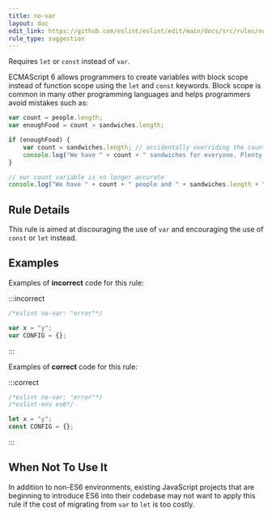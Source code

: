 ```yaml
---
title: no-var
layout: doc
edit_link: https://github.com/eslint/eslint/edit/main/docs/src/rules/no-var.md
rule_type: suggestion
---
```


<!--FIXABLE-->

Requires `let` or `const` instead of `var`.

ECMAScript 6 allows programmers to create variables with block scope instead of function scope using the `let`
and `const` keywords. Block scope is common in many other programming languages and helps programmers avoid mistakes
such as:

```js
var count = people.length;
var enoughFood = count > sandwiches.length;

if (enoughFood) {
    var count = sandwiches.length; // accidentally overriding the count variable
    console.log("We have " + count + " sandwiches for everyone. Plenty for all!");
}

// our count variable is no longer accurate
console.log("We have " + count + " people and " + sandwiches.length + " sandwiches!");
```

## Rule Details

This rule is aimed at discouraging the use of `var` and encouraging the use of `const` or `let` instead.

## Examples

Examples of **incorrect** code for this rule:

:::incorrect

```js
/*eslint no-var: "error"*/

var x = "y";
var CONFIG = {};
```

:::

Examples of **correct** code for this rule:

:::correct

```js
/*eslint no-var: "error"*/
/*eslint-env es6*/

let x = "y";
const CONFIG = {};
```

:::

## When Not To Use It

In addition to non-ES6 environments, existing JavaScript projects that are beginning to introduce ES6 into their
codebase may not want to apply this rule if the cost of migrating from `var` to `let` is too costly.
